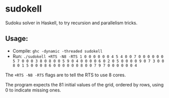 # sudokell

Sudoku solver in Haskell, to try recursion and parallelism tricks.

## Usage:

* Compile: `ghc -dynamic -threaded sudokell`
* Run: `./sudokell +RTS -N8 -RTS 1 0 0 0 0 0 0 4 5 4 0 0 7 0 0 0 0 0 0 5 7 0 0 0 3 8 0 8 0 0 5 9 0 4 0 0 0 0 6 0 2 0 5 0 0 0 0 9 0 7 3 0 0 8 0 1 5 0 0 0 8 6 0 0 0 0 0 0 8 0 0 7 9 7 0 0 0 0 0 0 4`

The `+RTS -N8 -RTS` flags are to tell the RTS to use 8 cores.

The program expects the 81 initial values of the grid,
ordered by rows, using 0 to indicate missing ones.
